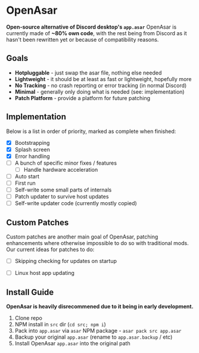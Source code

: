 # OpenAsar
**Open-source alternative of Discord desktop's `app.asar`** OpenAsar is currently made of **~80% own code**, with the rest being from Discord as it hasn't been rewritten yet or because of compatibility reasons.

## Goals
- **Hotpluggable** - just swap the asar file, nothing else needed
- **Lightweight** - it should be at least as fast or lightweight, hopefully more
- **No Tracking** - no crash reporting or error tracking (in normal Discord)
- **Minimal** - generally only doing what is needed (see: implementation)
- **Patch Platform** - provide a platform for future patching

## Implementation
Below is a list in order of priority, marked as complete when finished:
- [X] Bootstrapping
- [X] Splash screen
- [X] Error handling
- [ ] A bunch of specific minor fixes / features
  - [ ] Handle hardware acceleration
- [ ] Auto start
- [ ] First run
- [ ] Self-write some small parts of internals
- [ ] Patch updater to survive host updates
- [ ] Self-write updater code (currently mostly copied)

## Custom Patches
Custom patches are another main goal of OpenAsar, patching enhancements where otherwise impossible to do so with traditional mods. Our current ideas for patches to do:
- [ ] Skipping checking for updates on startup
- [ ] Linux host app updating


## Install Guide
**OpenAsar is heavily disrecommened due to it being in early development.**
1. Clone repo
2. NPM install in `src` dir (`cd src; npm i`)
3. Pack into `app.asar` via `asar` NPM package - `asar pack src app.asar`
4. Backup your original `app.asar` (rename to `app.asar.backup` / etc)
5. Install OpenAsar `app.asar` into the original path